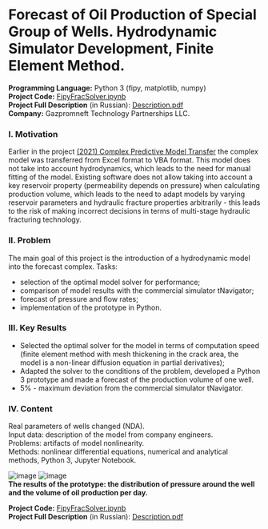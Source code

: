 # Forecast of Oil Production of Special Group of Wells. Hydrodynamic Simulator Development, Finite Element Method.
**Programming Language:** Python 3 (fipy, matplotlib, numpy)  
**Project Сode:**  [FipyFracSolver.ipynb](https://github.com/ResearchMachine/commercial-project-hydrodynamic-in-predictive-complex/blob/main/FipyFracSolver.ipynb)  
**Project Full Description** (in Russian):  [Description.pdf](https://github.com/ResearchMachine/commercial-project-hydrodynamic-in-predictive-complex/blob/main/Description.pdf)  
**Company:**  Gazpromneft Technology Partnerships LLC. 


### I. Motivation
Earlier in the project [(2021) Complex Predictive Model Transfer](https://github.com/ResearchMachine/commercial-project-parcing-of-predictive-complex) the complex model was transferred from Excel format to VBA format. This model does not take into account hydrodynamics, which leads to the need for manual fitting of the model.
Existing software does not allow taking into account a key reservoir property (permeability depends on pressure) when calculating production volume, which leads to the need to adapt models by varying reservoir parameters and hydraulic fracture properties arbitrarily - this leads to the risk of making incorrect decisions in terms of multi-stage hydraulic fracturing technology.

### II. Problem
The main goal of this project is the introduction of a hydrodynamic model into the forecast complex.
Tasks:
* selection of the optimal model solver for performance;  
* comparison of model results with the commercial simulator tNavigator;  
* forecast of pressure and flow rates;  
* implementation of the prototype in Python.  

### III. Key Results 
* Selected the optimal solver for the model in terms of computation speed (finite element method with mesh thickening in the crack area, the model is a non-linear diffusion equation in partial derivatives);  
* Adapted the solver to the conditions of the problem, developed a Python 3 prototype and made a forecast of the production volume of one well.  
* 5% - maximum deviation from the commercial simulator tNavigator.  


### IV. Content
Real parameters of wells changed (NDA).  
Input data: description of the model from company engineers.  
Problems: artifacts of model nonlinearity.  
Methods: nonlinear differential equations, numerical and analytical methods, Python 3, Jupyter Notebook.  

![image](https://github.com/ResearchMachine/commercial-project-hydrodynamic-in-predictive-complex/assets/70639823/d42dd782-9e78-4415-95f4-d34a72a0364a)
![image](https://github.com/ResearchMachine/commercial-project-hydrodynamic-in-predictive-complex/assets/70639823/3ac03fb1-9b36-4c4f-b988-9ed75c22c23d)  
**The results of the prototype: the distribution of pressure around the well and the volume of oil production per day.**

**Project Сode:**  [FipyFracSolver.ipynb](https://github.com/ResearchMachine/commercial-project-hydrodynamic-in-predictive-complex/blob/main/FipyFracSolver.ipynb)  
**Project Full Description** (in Russian):  [Description.pdf](https://github.com/ResearchMachine/commercial-project-hydrodynamic-in-predictive-complex/blob/main/Description.pdf)  

